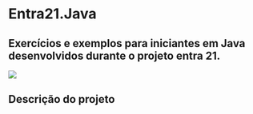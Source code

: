 # Entra21.Java
## Exercícios e exemplos para iniciantes em Java desenvolvidos durante o projeto entra 21.

<div>
<img src="http://img.shields.io/static/v1?label=STATUS%20DO%20PROJETO&message=%20EM%20DESENVOLVIMENTO&color=GREEN&style=for-the-badge_blank"></a>
   </div>
   
## Descrição do projeto


